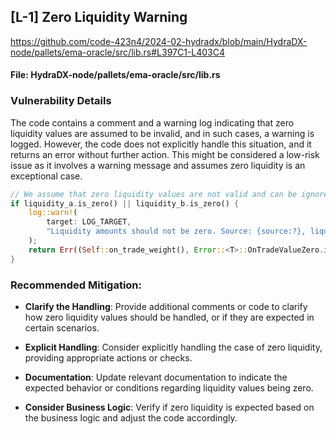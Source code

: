 ## [L-1] Zero Liquidity Warning

https://github.com/code-423n4/2024-02-hydradx/blob/main/HydraDX-node/pallets/ema-oracle/src/lib.rs#L397C1-L403C4 

#### File: HydraDX-node/pallets/ema-oracle/src/lib.rs

### Vulnerability Details
The code contains a comment and a warning log indicating that zero liquidity values are assumed to be invalid, and in such cases, a warning is logged. However, the code does not explicitly handle this situation, and it returns an error without further action. This might be considered a low-risk issue as it involves a warning message and assumes zero liquidity is an exceptional case.

```rust
// We assume that zero liquidity values are not valid and can be ignored.
if liquidity_a.is_zero() || liquidity_b.is_zero() {
    log::warn!(
        target: LOG_TARGET,
        "Liquidity amounts should not be zero. Source: {source:?}, liquidity: ({liquidity_a},{liquidity_b})"
    );
    return Err((Self::on_trade_weight(), Error::<T>::OnTradeValueZero.into()));
}
```
### Recommended Mitigation:
* **Clarify the Handling**: Provide additional comments or code to clarify how zero liquidity values should be handled, or if they are expected in certain scenarios.

* **Explicit Handling**: Consider explicitly handling the case of zero liquidity, providing appropriate actions or checks.

* **Documentation**: Update relevant documentation to indicate the expected behavior or conditions regarding liquidity values being zero.

* **Consider Business Logic**: Verify if zero liquidity is expected based on the business logic and adjust the code accordingly.